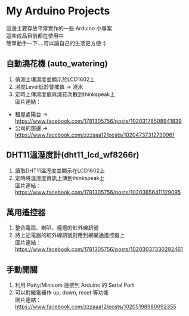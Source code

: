 My Arduino Projects
=========================

這邊主要存放平常實作的一些 Arduino 小專案  
這些成品目前都在使用中  
簡單動手一下....可以讓自己的生活更方便 :)

## 自動澆花機 (auto_watering)  
1. 偵測土壤濕度並顯示於LCD1602上  
2. 濕度Level低於警戒值 -> 澆水  
3. 定時上傳濕度值與澆花次數到thinkspeak上  
圖片連結：  
 - 租屋處陽台 -> https://www.facebook.com/1781305756/posts/10203178508941839  
 - 公司的窗邊 -> https://www.facebook.com/zzzaaa12/posts/10204737312790961  
  
## DHT11溫溼度計(dht11_lcd_wf8266r)  
1. 讀取DHT11溫溼度並顯示在LCD1602上  
2. 定時將溫溼度資訊上傳到thinkspeak上  
圖片連結：https://www.facebook.com/1781305756/posts/10203656411129095  

## 萬用遙控器  
1. 整合電扇、喇叭、檯燈的紅外線訊號  
2. 將上述電器的紅外線訊號對應到網樂通遙控器上  
圖片連結：https://www.facebook.com/1781305756/posts/10203037330292461  

## 手動開關  
1. 利用 Putty/Minicom 連接到 Arduino 的 Serial Port  
2. 可以對繼電器作 up, down, reset 等功能  
圖片連結：https://www.facebook.com/zzzaaa12/posts/10205198980092355  
